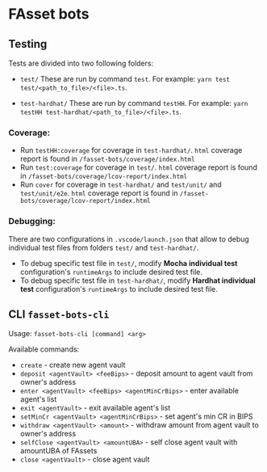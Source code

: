 # FAsset bots

## Testing

Tests are divided into two following folders:

* `test/` These are run by command `test`.
For example: `yarn test test/<path_to_file>/<file>.ts`.

* `test-hardhat/` These are run by command `testHH`.
For example: `yarn testHH test-hardhat/<path_to_file>/<file>.ts`.

### Coverage:

* Run `testHH:coverage` for coverage in `test-hardhat/`. `html` coverage report is found in `/fasset-bots/coverage/index.html`
* Run `test:coverage` for coverage in `test/`. `html` coverage report is found in `/fasset-bots/coverage/lcov-report/index.html`
* Run `cover` for coverage in `test-hardhat/` and `test/unit/` and `test/unit/e2e`. `html` coverage report is found in `/fasset-bots/coverage/lcov-report/index.html`

### Debugging:
There are two configurations in `.vscode/launch.json` that allow to debug individual test files from folders `test/` and `test-hardhat/`.

*  To debug specific test file in `test/`, modify **Mocha individual test** configuration's `runtimeArgs` to include desired test file.
*  To debug specific test file in `test-hardhat/`, modify **Hardhat individual test** configuration's `runtimeArgs` to include desired test file.

## CLI `fasset-bots-cli`

Usage: `fasset-bots-cli [command] <arg>`

Available commands:

* `create` - create new agent vault
* `deposit <agentVault> <feeBips>` - deposit amount to agent vault from owner's address
* `enter <agentVault> <feeBips> <agentMinCrBips>` - enter available agent's list
* `exit <agentVault>` - exit available agent's list
* `setMinCr <agentVault> <agentMinCrBips>` - set agent's min CR in BIPS
* `withdraw <agentVault> <amount>` - withdraw amount from agent vault to owner's address
* `selfClose <agentVault> <amountUBA>` - self close agent vault with amountUBA of FAssets
* `close <agentVault>` - close agent vault